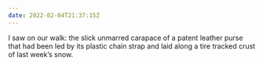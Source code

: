 ```yaml
---
date: 2022-02-04T21:37:15Z
---
```

I saw on our walk: the slick unmarred carapace of a patent leather purse that had been led by its plastic chain strap and laid along a tire tracked crust of last week’s snow.
